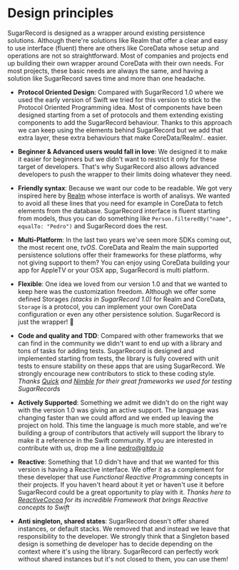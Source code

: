 Design principles
==========

SugarRecord is designed as a wrapper around existing persistence solutions. Although there're solutions like Realm that offer a clear and easy to use interface (fluent) there are others like CoreData whose setup and operations are not so straightforward. Most of companies and projects end up building their own wrapper around CoreData with their own needs. For most projects, these basic needs are always the same, and having a solution like SugarRecord saves time and more than one headache.

- **Protocol Oriented Design**: Compared with SugarRecord 1.0 where we used the early version of Swift we tried for this version to stick to the Protocol Oriented Programming idea. Most of components have been designed starting from a set of protocols and them extending existing components to add the SugarRecord behaviour. Thanks to this approach we can keep using the elements behind SugarRecord but we add that extra layer, these extra behaviours that make CoreData/Realm/.. easier.

- **Beginner & Advanced users would fall in love**: We designed it to make it easier for beginners but we didn't want to restrict it only for these target of developers. That's why SugarRecord also allows advanced developers to push the wrapper to their limits doing whatever they need.

- **Friendly syntax**: Because we want our code to be readable. We got very inspired here by [Realm](http://realm.io) whose interface is worth of analisys. We wanted to avoid all these lines that you need for example in CoreData to fetch elements from the database. SugarRecord interface is fluent starting from models, thus you can do something like `Person.filteredBy("name", equalTo: "Pedro")` and SugarRecord does the rest.

- **Multi-Platform**: In the last two years we've seen more SDKs coming out, the most recent one, *tvOS*. CoreData and Realm the main supported persistence solutions offer their frameworks for these platforms, why not giving support to them? You can enjoy using CoreData building your app for AppleTV or your OSX app, SugarRecord is multi platform.

- **Flexible**: One idea we loved from our version 1.0 and that we wanted to keep here was the customization freedom. Although we offer some defined Storages *(stacks in SugarRecord 1.0)* for Realm and CoreData, `Storage` is a protocol, you can implement your own CoreData configuration or even any other persistence solution. SugarRecord is just the wrapper! :tada:

- **Code and quality and TDD**: Compared with other frameworks that we can find in the community we didn't want to end up with a library and tons of tasks for adding tests. SugarRecord is designed and implemented starting from tests, the library is fully covered with unit tests to ensure stability on these apps that are using SugarRecord. We strongly encourage new contributors to stick to these coding style. *Thanks [Quick](https://github.com/Quick/Quick) and [Nimble](https://github.com/Quick/Nimble) for their great frameworks we used for testing SugarRecord*s

- **Actively Supported**: Something we admit we didn't do on the right way with the version 1.0 was giving an active support. The language was changing faster than we could afford and we ended up leaving the project on hold. This time the language is much more stable, and we're building a group of contributors that actively will support the library to make it a reference in the Swift community. If you are interested in contribute with us, drop me a line [pedro@gitdo.io](mailto://pedro@gitdo.io)

- **Reactive**: Something that 1.0 didn't have and that we wanted for this version is having a Reactive interface. We offer it as a complement for these developer that use *Functional Reactive Programming* concepts in their projects. If you haven't heard about it yet or haven't use it before SugarRecord could be a great opportunity to play with it. *Thanks here to [ReactiveCocoa](https://github.com/reactivecocoa/reactivecocoa) for its incredible Framework that brings Reactive concepts to Swift*

- **Anti singleton, shared states**: SugarRecord doesn't offer shared instances, or default stacks. We removed that and instead we leave that responsibility to the developer. We strongly think that a Singleton based design is something de developer has to decide depending on the context where it's using the library. SugarRecord can perfectly work without shared instances but it's not closed to them, you can use them!
